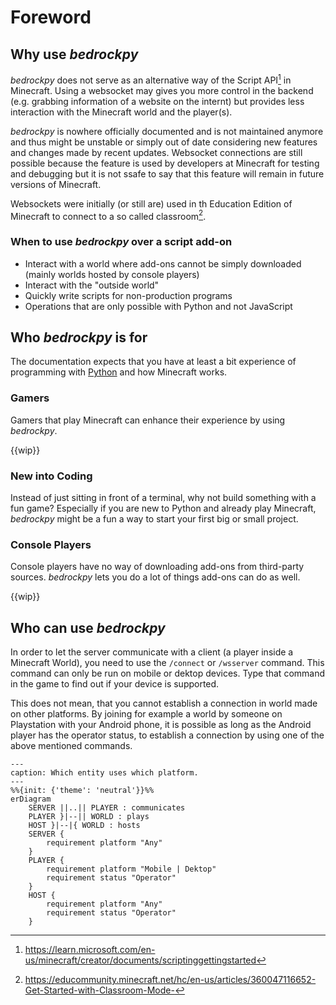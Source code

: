# Foreword

## Why use *bedrockpy*

*bedrockpy* does not serve as an alternative way of the Script API[^1] in
Minecraft. Using a websocket may gives you more control in the
backend (e.g. grabbing information of a website on the internt) but
provides less interaction with the Minecraft world and the player(s).

*bedrockpy* is nowhere officially documented and is not maintained
anymore and thus might be unstable or simply out of date considering
new features and changes made by recent updates. Websocket connections
are still possible because the feature is used by developers at
Minecraft for testing and debugging but it is not ssafe to say that
this feature will remain in future versions of Minecraft.

Websockets were initially (or still are) used in th Education Edition
of Minecraft to connect to a so called classroom[^2].


### When to use *bedrockpy* over a script add-on

* Interact with a world where add-ons cannot be simply downloaded
  (mainly worlds hosted by console players)
* Interact with the "outside world"
* Quickly write scripts for non-production programs
* Operations that are only possible with Python and not JavaScript


## Who *bedrockpy* is for

The documentation expects that you have at least a bit experience of
programming with [Python](https://www.python.org/) and how Minecraft
works.

### Gamers

Gamers that play Minecraft can enhance their experience by using
*bedrockpy*.

{{wip}}

### New into Coding

Instead of just sitting in front of a terminal, why not build something
with a fun game? Especially if you are new to Python and already play
Minecraft, *bedrockpy* might be a fun a way to start your first big or
small project.

### Console Players

Console players have no way of downloading add-ons from third-party
sources. *bedrockpy* lets you do a lot of things add-ons can do as
well.

{{wip}}


## Who can use *bedrockpy*

In order to let the server communicate with a client (a player
inside a Minecraft World), you need to use the `/connect` or
`/wsserver` command. This command can only be run on mobile
or dektop devices. Type that command in the game to find
out if your device is supported.

This does not mean, that you cannot establish a connection in
world made on other platforms. By joining for example a world by
someone on Playstation with your Android phone, it is possible
as long as the Android player has the operator status, to establish
a connection by using one of the above mentioned commands.

```mermaid
---
caption: Which entity uses which platform.
---
%%{init: {'theme': 'neutral'}}%%
erDiagram
    SERVER ||..|| PLAYER : communicates
    PLAYER }|--|| WORLD : plays
    HOST }|--|{ WORLD : hosts
    SERVER {
        requirement platform "Any"
    }
    PLAYER {
        requirement platform "Mobile | Dektop"
        requirement status "Operator"
    }
    HOST {
        requirement platform "Any"
        requirement status "Operator"
    }
```


[^1]: https://learn.microsoft.com/en-us/minecraft/creator/documents/scriptinggettingstarted
[^2]: https://educommunity.minecraft.net/hc/en-us/articles/360047116652-Get-Started-with-Classroom-Mode-
